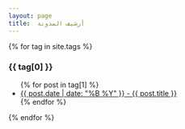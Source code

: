 ```yaml
---
layout: page
title:  أرشيف المدونة 
---
```


{% for tag in site.tags %}
  <h3>{{ tag[0] }}</h3>
  <ul>
    {% for post in tag[1] %}
      <li><a href="{{ site.baseurl }}{{ post.url }}">{{ post.date | date: "%B %Y" }} - {{ post.title }}</a></li>
    {% endfor %}
  </ul>
{% endfor %}
